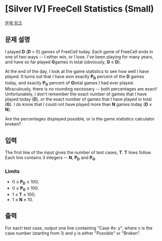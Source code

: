 # [Silver IV] FreeCell Statistics (Small)

[문제 링크](https://www.acmicpc.net/problem/12503) 

## 문제 설명

<p>I played <strong>D</strong> (<strong>D</strong> > 0) games of FreeCell today. Each game of FreeCell ends in one of two ways -- I either win, or I lose. I've been playing for many years, and have so far played <strong>G</strong>games in total (obviously, <strong>G</strong> ≥ <strong>D</strong>).</p>

<p>At the end of the day, I look at the game statistics to see how well I have played. It turns out that I have won exactly <strong>P<sub>D</sub></strong> percent of the <strong>D</strong> games today, and exactly <strong>P<sub>G</sub></strong> percent of <strong>G</strong>total games I had ever played. Miraculously, there is no rounding necessary -- both percentages are exact! Unfortunately, I don't remember the exact number of games that I have played today (<strong>D</strong>), or the exact number of games that I have played in total (<strong>G</strong>). I do know that I could not have played more than <strong>N</strong> games today (<strong>D</strong> ≤ <strong>N</strong>).</p>

<p>Are the percentages displayed possible, or is the game statistics calculator broken?</p>

## 입력 

 <p>The first line of the input gives the number of test cases, <strong>T</strong>.  <strong>T</strong> lines follow. Each line contains 3 integers -- <strong>N</strong>, <strong>P<sub>D</sub></strong> and <strong>P<sub>G</sub></strong>.</p>

<h3>Limits</h3>

<ul>
	<li>0 ≤ <strong>P<sub>D</sub></strong> ≤ 100;</li>
	<li>0 ≤ <strong>P<sub>G</sub></strong> ≤ 100.</li>
	<li>1 ≤ <strong>T</strong> ≤ 100;</li>
	<li>1 ≤ <strong>N</strong> ≤ 10.</li>
</ul>

## 출력 

 <p>For each test case, output one line containing "Case #x: y", where x is the case number (starting from 1) and y is either "Possible" or "Broken".</p>

